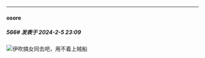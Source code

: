 
*****

####  osore  
##### 566#       发表于 2024-2-5 23:09

<img src="https://static.saraba1st.com/image/smiley/face2017/053.png" referrerpolicy="no-referrer">伊吹搞女同去吧，用不着上贼船

